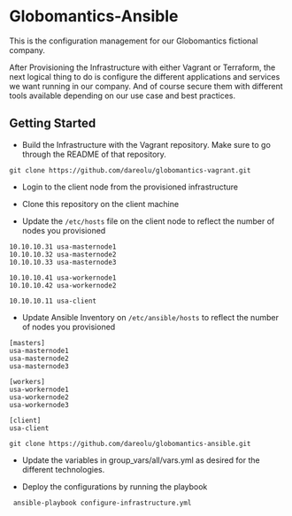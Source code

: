# Globomantics-Ansible
This is the configuration management for our Globomantics fictional company.

After Provisioning the Infrastructure with either Vagrant or Terraform, the next logical thing to do is configure the different applications and services we want running in our company. And of course secure them with different tools available depending on our use case and best practices.

## Getting Started

- Build the Infrastructure with the Vagrant repository. Make sure to go through the README of that repository.

```git clone https://github.com/dareolu/globomantics-vagrant.git ```

- Login to the client node from the provisioned infrastructure

- Clone this repository on the client machine

- Update the `/etc/hosts` file on the client node to reflect the number of nodes you provisioned

```
10.10.10.31 usa-masternode1
10.10.10.32 usa-masternode2
10.10.10.33 usa-masternode3

10.10.10.41 usa-workernode1
10.10.10.42 usa-workernode2

10.10.10.11 usa-client
```

- Update Ansible Inventory  on `/etc/ansible/hosts` to reflect the number of nodes you provisioned

```
[masters]
usa-masternode1
usa-masternode2
usa-masternode3

[workers]
usa-workernode1
usa-workernode2
usa-workernode3

[client]
usa-client

```

``` git clone https://github.com/dareolu/globomantics-ansible.git ```

-  Update the variables in group_vars/all/vars.yml as desired for the different technologies.


- Deploy the configurations by running the playbook

``` ansible-playbook configure-infrastructure.yml```
